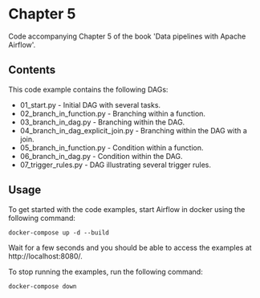 # Chapter 5

Code accompanying Chapter 5 of the book 'Data pipelines with Apache Airflow'.

## Contents

This code example contains the following DAGs:

- 01_start.py - Initial DAG with several tasks.
- 02_branch_in_function.py - Branching within a function.
- 03_branch_in_dag.py - Branching within the DAG.
- 04_branch_in_dag_explicit_join.py - Branching within the DAG with a join.
- 05_branch_in_function.py - Condition within a function.
- 06_branch_in_dag.py - Condition within the DAG.
- 07_trigger_rules.py - DAG illustrating several trigger rules.

## Usage

To get started with the code examples, start Airflow in docker using the following command:

```
docker-compose up -d --build
```

Wait for a few seconds and you should be able to access the examples at http://localhost:8080/.

To stop running the examples, run the following command:

```
docker-compose down
```
